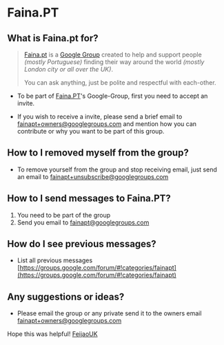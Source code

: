 # Faina.PT

## What is Faina.pt for?
> [Faina.pt](faina.pt) is a [Google Group](https://groups.google.com/) created to help and support people *(mostly Portuguese)*
> finding their way around the world *(mostly London city or all over the UK)*.
> 
> You can ask anything, just be polite and respectful with each-other.

* To be part of [Faina.PT](faina.pt)'s Google-Group, first you need to accept an invite.

* If you wish to receive a invite, please send a brief email to [fainapt+owners@googlegroups.com](fainapt+owners@googlegroups.com) and mention how you can contribute or why you want to be part of this group.


## How to I removed myself from the group?
* To remove yourself from the group and stop receiving email, just send an email to [fainapt+unsubscribe@googlegroups.com](fainapt+unsubscribe@googlegroups.com)


## How to I send messages to Faina.PT?
1. You need to be part of the group
2. Send you email to [fainapt@googlegroups.com](fainapt@googlegroups.com)


## How do I see previous messages?
* List all previous messages [https://groups.google.com/forum/#!categories/fainapt](https://groups.google.com/forum/#!categories/fainapt)


## Any suggestions or ideas?
* Please email the group or any private send it to the owners email [fainapt+owners@googlegroups.com](fainapt+owners@googlegroups.com) 




Hope this was helpful!
[FeijaoUK](feijaouk.com)

